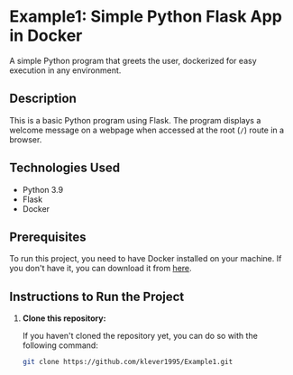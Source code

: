 # Example1: Simple Python Flask App in Docker

A simple Python program that greets the user, dockerized for easy execution in any environment.

## Description

This is a basic Python program using Flask. The program displays a welcome message on a webpage when accessed at the root (`/`) route in a browser.

## Technologies Used

- Python 3.9
- Flask
- Docker

## Prerequisites

To run this project, you need to have Docker installed on your machine. If you don't have it, you can download it from [here](https://www.docker.com/products/docker-desktop).

## Instructions to Run the Project

1. **Clone this repository:**

   If you haven't cloned the repository yet, you can do so with the following command:

   ```bash
   git clone https://github.com/klever1995/Example1.git


